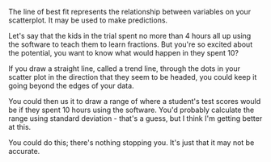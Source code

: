 The line of best fit represents the relationship between variables on your scatterplot.  It may be used to make predictions.

Let's say that the kids in the trial spent no more than 4 hours all up using the software to teach them to learn fractions. But you're so excited about the potential, you want to know what would happen in they spent 10?

If you draw a straight line, called a trend line, through the dots in your scatter plot in the direction that they seem to be headed, you could keep it going beyond the edges of your data.

You could then us it to draw a range of where a student's test scores would be if they spent 10 hours using the software.  You'd probably calculate the range using standard deviation - that's a guess, but I think I'm getting better at this.

You could do this; there's nothing stopping you.  It's just that it may not be accurate.

